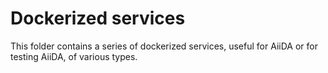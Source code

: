 # Dockerized services

This folder contains a series of dockerized services, useful for AiiDA
or for testing AiiDA, of various types.

